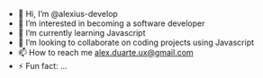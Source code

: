 - 👋 Hi, I’m @alexius-develop
- 👀 I’m interested in becoming a software developer
- 🌱 I’m currently learning Javascript
- 💞️ I’m looking to collaborate on coding projects using Javascript
- 📫 How to reach me alex.duarte.ux@gmail.com
- ⚡ Fun fact: ...

<!---
alexius-develop/alexius-develop is a ✨ special ✨ repository because its `README.md` (this file) appears on your GitHub profile.
You can click the Preview link to take a look at your changes.
--->
